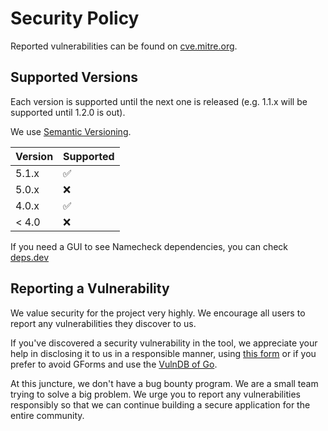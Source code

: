 # Security Policy

Reported vulnerabilities can be found on [cve.mitre.org](https://cve.mitre.org/cgi-bin/cvekey.cgi?keyword=go).

## Supported Versions

Each version is supported until the next one is released (e.g. 1.1.x will be supported until 1.2.0 is out).

We use [Semantic Versioning](https://semver.org/).

| Version | Supported          |
| ------- | ------------------ |
| 5.1.x   | :white_check_mark: |
| 5.0.x   | :x:                |
| 4.0.x   | :white_check_mark: |
| < 4.0   | :x:                |

If you need a GUI to see Namecheck dependencies, you can check [deps.dev](https://deps.dev/go/github.com%2Fdavidaparicio%2Fnamecheck/)

## Reporting a Vulnerability

We value security for the project very highly. We encourage all users to report any vulnerabilities they discover to us.

If you've discovered a security vulnerability in the tool, we appreciate your help in disclosing it to us in a responsible manner, using [this form](https://forms.gle/b5dqvbwgd71ShgEMA) or if you prefer to avoid GForms and use the [VulnDB of Go](https://github.com/golang/vulndb/issues/new?assignees=&labels=Needs+Triage%2CDirect+External+Report&template=new_third_party_vuln.yml&title=x%2Fvulndb%3A+potential+Go+vuln+in+github.com%2fdavidaparicio%2fnamecheck).

At this juncture, we don't have a bug bounty program. We are a small team trying to solve a big problem. We urge you to report any vulnerabilities responsibly so that we can continue building a secure application for the entire community.